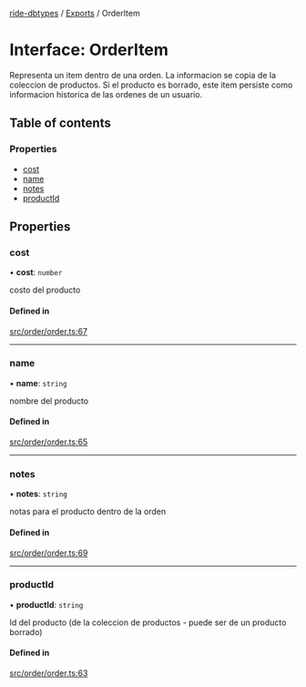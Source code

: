 [ride-dbtypes](../README.md) / [Exports](../modules.md) / OrderItem

# Interface: OrderItem

Representa un item dentro de una orden.  La informacion se copia de la
coleccion de productos.  Si el producto es borrado, este item persiste
como informacion historica de las ordenes de un usuario.

## Table of contents

### Properties

- [cost](OrderItem.md#cost)
- [name](OrderItem.md#name)
- [notes](OrderItem.md#notes)
- [productId](OrderItem.md#productid)

## Properties

### cost

• **cost**: `number`

costo del producto

#### Defined in

[src/order/order.ts:67](https://github.com/gatitolabs/ride-dbtypes/blob/e4ca18b/src/order/order.ts#L67)

___

### name

• **name**: `string`

nombre del producto

#### Defined in

[src/order/order.ts:65](https://github.com/gatitolabs/ride-dbtypes/blob/e4ca18b/src/order/order.ts#L65)

___

### notes

• **notes**: `string`

notas para el producto dentro de la orden

#### Defined in

[src/order/order.ts:69](https://github.com/gatitolabs/ride-dbtypes/blob/e4ca18b/src/order/order.ts#L69)

___

### productId

• **productId**: `string`

Id del producto (de la coleccion de productos - puede ser de un producto borrado)

#### Defined in

[src/order/order.ts:63](https://github.com/gatitolabs/ride-dbtypes/blob/e4ca18b/src/order/order.ts#L63)
